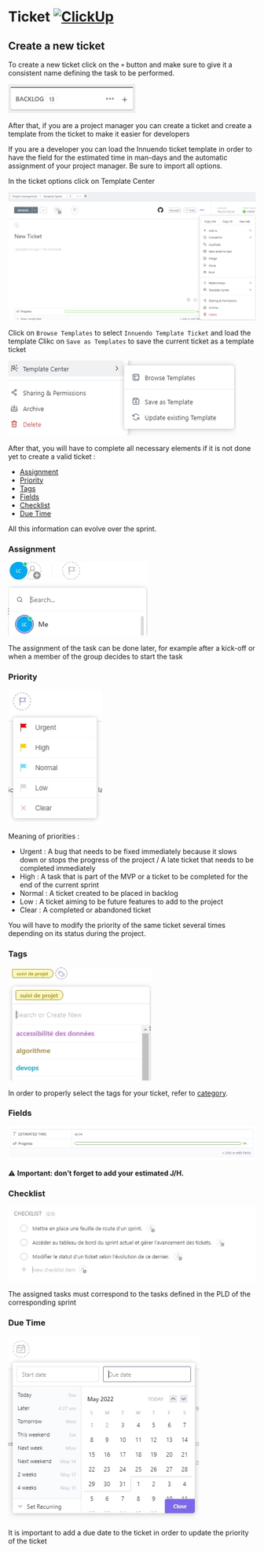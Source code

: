 # Ticket [![ClickUp](https://img.shields.io/badge/clickup-%237B68EE.svg?&style=flat-square&logo=clickup&logoColor=white)](https://app.clickup.com/)

## Create a new ticket

To create a new ticket click on the `+` button and make sure to give it a consistent name defining the task to be performed.

![create_new_ticket](screenshot/create_new_ticket.jpg)

After that, if you are a project manager you can create a ticket and create a template from the ticket to make it easier for developers

If you are a developer you can load the Innuendo ticket template in order to have the field for the estimated time in man-days and the automatic assignment of your project manager. Be sure to import all options.

In the ticket options click on Template Center

![ticket_settings](screenshot/ticket_setting.jpg)

Click on `Browse Templates` to select `Innuendo Template Ticket` and load the template
Clikc on `Save as Templates` to save the current ticket as a template ticket 

![tempalte_center](screenshot/template_center.jpg)

After that, you will have to complete all necessary elements if it is not done yet to create a valid ticket :

- [Assignment](#assignment)
- [Priority](#priority)
- [Tags](#tags)
- [Fields](#fields)
- [Checklist](#checklist)
- [Due Time](#due-time)

All this information can evolve over the sprint.

### Assignment

![assignment](screenshot/assign_task.jpg)

The assignment of the task can be done later, for example after a kick-off or when a member of the group decides to start the task

### Priority

![priority](screenshot/set_priority.jpg)

Meaning of priorities :
 - Urgent : A bug that needs to be fixed immediately because it slows down or stops the progress of the project / A late ticket that needs to be completed immediately
 - High : A task that is part of the MVP or a ticket to be completed for the end of the current sprint
 - Normal : A ticket created to be placed in backlog
 - Low : A ticket aiming to be future features to add to the project
 - Clear : A completed or abandoned ticket

You will have to modify the priority of the same ticket several times depending on its status during the project.

### Tags

![tags](screenshot/add_tags.jpg)

In order to properly select the tags for your ticket, refer to [category](categorie.md).

### Fields

![fields](screenshot/add_new_fields.jpg)

⚠️ **Important: don't forget to add your estimated J/H.**

### Checklist

![checklist](screenshot/add_task_in_checklist.jpg)

The assigned tasks must correspond to the tasks defined in the PLD of the corresponding sprint

### Due Time

![due time](screenshot/set_due_time.jpg)

It is important to add a due date to the ticket in order to update the priority of the ticket